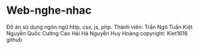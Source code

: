 # Web-nghe-nhac
Đồ án sử dụng ngôn ngữ http, css, js, php.
Thành viên: Trần Ngô Tuấn Kiệt
            Nguyễn Quốc Cường
            Cao Hải Hà
            Nguyễn Huy Hoàng
copyright: Kiet1618 github
